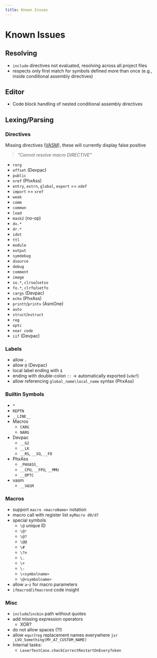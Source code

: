 ```yaml
---
title: Known Issues
---
```


# Known Issues

## Resolving

- `include` directives not evaluated, resolving across all project files
- respects only first match for symbols defined more than once (e.g., inside conditional assembly directives)

## Editor

- Code block handling of nested conditional assembly directives

## Lexing/Parsing

### Directives

Missing directives ([VASM](http://sun.hasenbraten.de/vasm/release/vasm_4.html#Mot-Syntax-Module)), these will currently
display false positive 
> _"Cannot resolve macro $DIRECTIVE$"_

- `rorg`
- `offset` (Devpac)
- `public`
- `nref` (PhxAss)
- `entry`, `extrn`, `global`, `export` == `xdef`
- `import` == `xref`
- `weak`
- `comm`
- `common`
- `load`
- `mask2` (no-op)
- `dx.*`
- `dr.*`
- `idnt`
- `ttl`
- `module`
- `output`
- `symdebug`
- `dsource`
- `debug`
- `comment`
- `image`
- `so.*`, `clrso`/`setso`
- `fo.*`, `clrfo`/`setfo`
- `cargs` (Devpac)
- `echo` (PhxAss)
- `printt`/`printv` (AsmOne)
- `auto`
- `struct`/`estruct`
- `reg`
- `optc`
- `near code`
- `iif` (Devpac)

### Labels

- allow `.`
- allow `@` (Devpac)
- local label ending with `$`
- ending with double-colon `::` -> automatically exported (`xdef`)
- allow referencing `global_name\local_name` syntax (PhxAss)

### Builtin Symbols

- `*`
- `REPTN`
- `__LINE__`
- Macros
  - `CARG`
  - `NARG`
- Devpac
  - `__G2`
  - `__LK`
  - `__RS`, `__SO`, `__FO`
- PhxAss
  - `_PHXASS_`
  - `__CPU`, `__FPU`, `__MMU`
  - `__OPTC`
- vasm
  - `__VASM`

### Macros

- support `macro <macroName>` notation
- macro call with register list `myMacro d0/d7`
- special symbols
  - `\@` unique ID
  - `\@!`
  - `\@?`
  - `\@@`
  - `\#`
  - `\?n`
  - `\.`
  - `\+`
  - `\-`
  - `\<symbolname>`
  - `\@<symbolname>`
- allow `a`-`z` for macro parameters
- `ifmacrod`/`ifmacrond` code insight

### Misc

- `include`/`incbin` path without quotes
- add missing expression operators
  - XOR?
- do not allow spaces (?!)
- allow `equr`/`reg` replacement names everywhere `jsr _LVO_Something(MY_A7_CUSTOM_NAME)`
- Internal tasks:
  - `LexerTestCase.checkCorrectRestartOnEveryToken`
